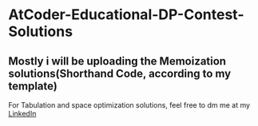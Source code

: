 # AtCoder-Educational-DP-Contest-Solutions

## Mostly i will be uploading the Memoization solutions(Shorthand Code, according to my template)
For Tabulation and space optimization solutions, feel free to dm me at my <a href="https://www.linkedin.com/in/anuj-kirodia-4a28921b9/">LinkedIn</a>
